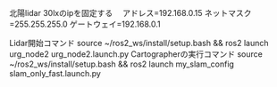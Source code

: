 北陽lidar 30lxのipを固定する　
アドレス=192.168.0.15 ネットマスク=255.255.255.0 ゲートウェイ=192.168.0.1

Lidar開始コマンド
source ~/ros2_ws/install/setup.bash && ros2 launch urg_node2 urg_node2.launch.py
Cartographerの実行コマンド
source ~/ros2_ws/install/setup.bash && ros2 launch my_slam_config slam_only_fast.launch.py
